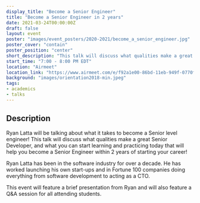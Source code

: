 ```yaml
---
display_title: "Become a Senior Engineer"
title: "Become a Senior Engineer in 2 years"
date: 2021-03-24T00:00:00Z
draft: false
layout: event
poster: "images/event_posters/2020-2021/become_a_senior_engineer.jpg"
poster_cover: "contain"
poster_position: "center"
short_description: "This talk will discuss what qualities make a great Senior Developer, and what you can start learning and practicing today that will help you become a Senior Engineer."
start_time: "7:00 - 8:00 PM EDT"
location: "Airmeet"
location_link: "https://www.airmeet.com/e/f92a1e00-86bd-11eb-949f-0770f2ad5daa"
background: "images/orientation2018-min.jpeg"
tags:
- academics
- talks
---
```


## Description

Ryan Latta will be talking about what it takes to become a Senior level engineer! This talk will discuss what qualities make a great Senior Developer, and what you can start learning and practicing today that will help you become a Senior Engineer within 2 years of starting your career!

Ryan Latta has been in the software industry for over a decade. He has worked launching his own start-ups and in Fortune 100 companies doing everything from software development to acting as a CTO.

This event will feature a brief presentation from Ryan and will also feature a Q&A session for all attending students.
